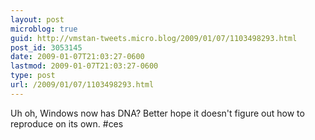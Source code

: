 ```yaml
---
layout: post
microblog: true
guid: http://vmstan-tweets.micro.blog/2009/01/07/1103498293.html
post_id: 3053145
date: 2009-01-07T21:03:27-0600
lastmod: 2009-01-07T21:03:27-0600
type: post
url: /2009/01/07/1103498293.html
---
```

Uh oh, Windows now has DNA? Better hope it doesn't figure out how to reproduce on its own. #ces
